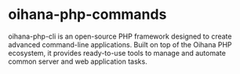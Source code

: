 # oihana-php-commands
oihana-php-cli is an open-source PHP framework designed to create advanced command-line applications. Built on top of the Oihana PHP ecosystem, it provides ready-to-use tools to manage and automate common server and web application tasks.
